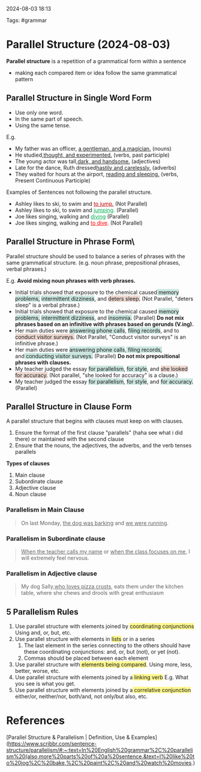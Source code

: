 2024-08-03 18:13

Tags: #grammar 

# Parallel Structure (2024-08-03)
**Parallel structure** is a repetition of a grammatical form within a sentence
- making each compared item or idea follow the same grammatical pattern
## Parallel Structure in Single Word Form
- Use only one word.
- In the same part of speech.
- Using the same tense.

E.g.
- My father was an officer, <u>a gentleman, and a magician.</u> (nouns)
- He studied<u>,thought, and experimented.</u> (verbs, past participle)
- The young actor was tall,<u>dark, and handsome.</u> (adjectives)
- Late for the dance, Ruth dressed<u>hastily and carelessly.</u> (adverbs)
- They waited for hours at the airport, <u>reading and sleeping.</u> (verbs, Present Continuous Participle)

Examples of Sentences not following the parallel structure.
- Ashley likes to ski, to swim and<font color="#c00000"> <u>to jump.</u></font> (Not Parallel)
- Ashley likes to ski, to swim and <font color="#00b050"><u>jumping</u>. </font>(Parallel)
- Joe likes singing, walking and <font color="#00b050"><u>diving</u></font> (Parallel)
- Joe likes singing, walking and<font color="#ff0000"> <u>to dive</u>.</font> (Not Parallel)

## Parallel Structure in Phrase Form\
Parallel structure should be used to balance a series of phrases with the same grammatical structure. (e.g. noun phrase, prepositional phrases, verbal phrases.)

E.g. 
**Avoid mixing noun phrases with verb phrases.**
- Initial trials showed that exposure to the chemical caused<span style="background:rgba(3, 135, 102, 0.2)"> memory problems,</span> <span style="background:rgba(3, 135, 102, 0.2)">intermittent dizziness</span>, and <span style="background:rgba(163, 67, 31, 0.2)">deters sleep.</span> (Not Parallel, "deters sleep" is a verbal phrase.)
- Initial trials showed that exposure to the chemical caused <span style="background:rgba(3, 135, 102, 0.2)">memory problems,</span> <span style="background:rgba(3, 135, 102, 0.2)">intermittent dizziness</span>, and <span style="background:rgba(3, 135, 102, 0.2)">insomnia.</span> (Parallel)
**Do not mix phrases based on an infinitive with phrases based on gerunds (V.ing).**
- Her main duties were <span style="background:rgba(3, 135, 102, 0.2)">answering phone calls</span>, <span style="background:rgba(3, 135, 102, 0.2)">filing records</span>, and to <span style="background:rgba(163, 67, 31, 0.2)">conduct visitor surveys.</span> (Not Parallel, "Conduct visitor surveys" is an infinitive phrase.)
- Her main duties were <span style="background:rgba(3, 135, 102, 0.2)">answering phone calls</span>,<span style="background:rgba(3, 135, 102, 0.2)"> filing records,</span> and<span style="background:rgba(3, 135, 102, 0.2)"> conducting visitor surveys.</span> (Parallel)
**Do not mix prepositional phrases with clauses.**
- My teacher judged the essay <span style="background:rgba(3, 135, 102, 0.2)">for parallelism</span>, <span style="background:rgba(3, 135, 102, 0.2)">for style</span>, and <span style="background:rgba(163, 67, 31, 0.2)">she looked for accuracy.</span> (Not parallel, "she looked for accuracy" is a clause.)
- My teacher judged the essay <span style="background:rgba(3, 135, 102, 0.2)">for parallelism</span>, <span style="background:rgba(3, 135, 102, 0.2)">for style</span>, and <span style="background:rgba(3, 135, 102, 0.2)">for accuracy.</span> (Parallel)

## Parallel Structure in Clause Form
A parallel structure that begins with clauses must keep on with clauses.
1. Ensure the format of the first clause "parallels" (haha see what i did there) or maintained with the second clause
2. Ensure that the nouns, the adjectives, the adverbs, and the verb tenses parallels

**Types of clauses**
1. Main clause
2. Subordinate clause
3. Adjective clause
4. Noun clause

### Parallelism in Main Clause
> On last Monday, <u>the dog was barking</u> and <u>we were running</u>.

### Parallelism in Subordinate clause
> <u>When the teacher calls my name</u> or <u>when the class focuses on me</u>, I will extremely feel nervous.

### Parallelism in Adjective clause
> My dog Sally,<u>who loves pizza crusts</u>, eats them under the kitchen table, where she chews and drools with great enthusiasm

## 5 Parallelism Rules
1. Use parallel structure with elements joined by <span style="background:#fff88f">coordinating conjunctions</span>
	Using and, or, but, etc.
2. Use parallel structure with elements in <span style="background:#fff88f">lists</span> or in a series
	1. The last element in the series connecting to the others should have these coordinating conjunctions: and, or, but (not), or yet (not).
	2. Commas should be placed between each element
3. Use parallel structure with<span style="background:#fff88f"> elements being compared</span>.
	Using more, less, better, worse, etc.
4. Use parallel structure with elements joined by a<span style="background:#fff88f"> linking verb</span>
	E.g. What you see is what you get.
5. Use parallel structure with elements joined by a<span style="background:#fff88f"> correlative conjunction</span>
		either/or, neither/nor, both/and, not only/but also, etc.
# References
[Parallel Structure & Parallelism | Definition, Use & Examples](https://www.scribbr.com/sentence-structure/parallelism/#:~:text=In%20English%20grammar%2C%20parallelism%20(also,more%20parts%20of%20a%20sentence.&text=I%20like%20to%20jog%2C%20bake,%2C%20paint%2C%20and%20watch%20movies.)